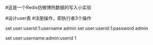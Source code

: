 #这是一个Redis仿微博热数据的写入小实验


#设计user表
#注册操作，即执行者3个操作

set user:userid:1:username admin
set user:userid:1:password admin

set user:username:admin:userid 1

